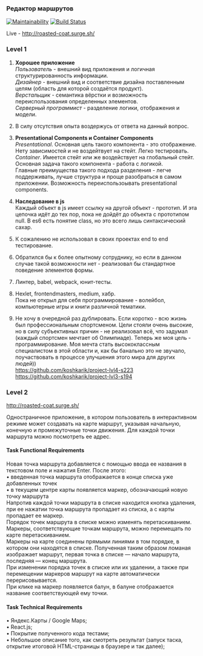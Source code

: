 ### Редактор маршрутов 

[![Maintainability](https://api.codeclimate.com/v1/badges/28994650638c321ed7e0/maintainability)](https://codeclimate.com/github/koshkarik/funbox-test-map/maintainability) [![Build Status](https://travis-ci.org/koshkarik/funbox-test-map.svg?branch=master)](https://travis-ci.org/koshkarik/funbox-test-map)  

Live - http://roasted-coat.surge.sh/

### Level 1  
1. **Хорошее приложение**  
  *Пользователь* - внешний вид приложения и логичная структурированность информации.  
  *Дизайнер* - внешний вид и соответствие дизайна поставленным целям (область для которой создаётся продукт).  
  *Верстальщик* - семантика вёрстки и возможность переиспользования определенных элементов.  
  *Серверный программист* - разделение логики, отображения и модели.  

2. В силу отсутствия опыта воздержусь от ответа на данный вопрос.  

3. **Presentational Сomponents и Сontainer Сomponents**  
  *Presentational*. Основная цель такого компонента - это отображение. Нету зависимостей и не воздейтвует на стейт. Легко тестировать.  
  *Container*. Имеется стейт или же воздействует на глобальный стейт. Основная задача такого компонента - работа с логикой.  
  Главные преимущества такого подхода разделения - легче поддерживать, лучше структура и проще разобраться в самом приложении. Возможность переиспользоывать presentational components.

4. **Наследование в js**  
  Каждый объект в js имеет ссылку на другой объект - прототип. И эта цепочка идёт до тех пор, пока не дойдёт до объекта с прототипом null. В es6 есть понятие class, но это всего лишь синтаксический сахар.  

5. К сожалению не использовал в своих проектах end to end тестирование.  

6. Обратился бы к более опытному сотруднику, но если в данном случае такой возможности нет - реализовал бы стандартное поведение элементов формы.  

7. Линтер, babel, webpack, юнит-тесты.  

8. Hexlet, frontendmasters, medium, хабр.  
  Пока не открыл для себя программирование - волейбол, компьютерные игры и книги различной тематики.  

9. Не хочу в очередной раз дублировать. Если коротко - всю жизнь был профессиональным спортсменом. Цели стояли очень высокие, но в силу субъективных причин - не реализовал всё, что задумал (каждый спортсмен мечтает об Олимпиаде). Теперь же моя цель - программирование. Моя мечта стать высококлассным специалистом в этой области и, как бы банально это не звучало, поучаствовать в процессе улучшения этого мира для других людей))  
  https://github.com/koshkarik/project-lvl4-s223  
  https://github.com/koshkarik/project-lvl3-s194  

### Level 2

http://roasted-coat.surge.sh/

Одностраничное приложение, в котором пользователь в интерактивном режиме может создавать на карте маршрут, указывая начальную, конечную и промежуточные точки движения. Для каждой точки маршрута можно посмотреть ее адрес.  

#### Task Functional Requirements  

Новая точка маршрута добавляется с помощью ввода ее названия в текстовом поле и нажатия Enter. После этого:  
  • введенная точка маршрута отображается в конце списка уже добавленных точек    
  • в текущем центре карты появляется маркер, обозначающий новую точку маршрута  
Напротив каждой точки маршрута в списке находится кнопка удаления, при ее нажатии точка маршрута пропадает из списка, а с карты пропадает ее маркер.  
Порядок точек маршрута в списке можно изменять перетаскиванием.  
Маркеры, соответствующие точкам маршрута, можно перемещать по карте перетаскиванием.  
Маркеры на карте соединены прямыми линиями в том порядке, в котором они находятся в списке. Полученная таким образом ломаная изображает маршрут, первая точка в списке — начало маршрута, последняя — конец маршрута.  
При изменении порядка точек в списке или их удалении, а также при перемещении маркеров маршрут на карте автоматически перерисовывается.  
При клике на маркер появляется балун, в балуне отображается название соответствующей ему точки.  

#### Task Technical Requirements  
• Яндекс.Карты / Google Maps;  
• React.js;  
• Покрытие полученного кода тестами;  
• Небольшое описание того, как смотреть результат (запуск таска, открытие итоговой HTML-страницы в браузере и так далее);

